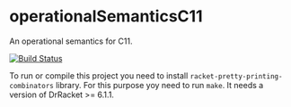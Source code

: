 # operationalSemanticsC11
An operational semantics for C11.

[![Build Status](https://travis-ci.org/imdea-software/OperationalSemanticsC11.svg?branch=master)](https://travis-ci.org/imdea-software/OperationalSemanticsC11)

To run or compile this project you need to install `racket-pretty-printing-combinators` library.
For this purpose yoy need to run `make`. It needs a version of DrRacket >= 6.1.1.
